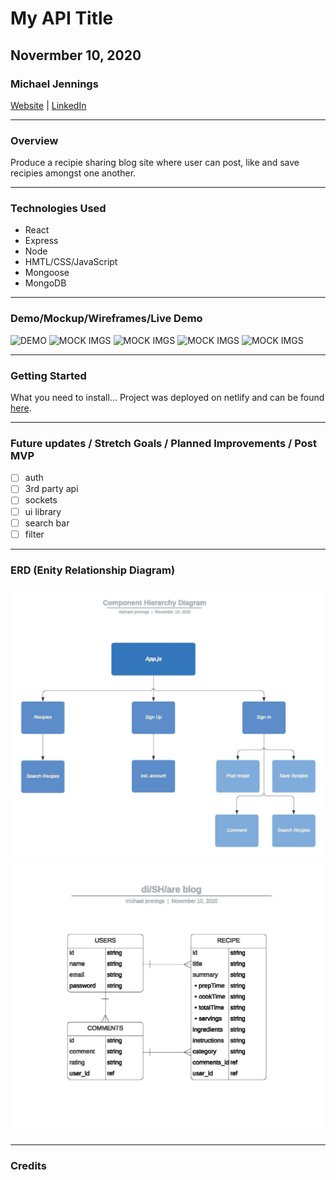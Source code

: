 # My API Title

## Novermber 10, 2020

### Michael Jennings

[Website](https://miggymike.github.io/) | [LinkedIn](https://www.linkedin.com/in/mjennings6/)

---

### Overview

Produce a recipie sharing blog site where user can post, like and save recipies amongst one another.

---

### Technologies Used

- React
- Express
- Node
- HMTL/CSS/JavaScript
- Mongoose
- MongoDB

---

### Demo/Mockup/Wireframes/Live Demo

![DEMO](./img)
![MOCK IMGS](./img)
![MOCK IMGS](./img)
![MOCK IMGS](./img)
![MOCK IMGS](./img)

---

### Getting Started

What you need to install...
Project was deployed on netlify and can be found [here](link).

---

### Future updates / Stretch Goals / Planned Improvements / Post MVP

- [ ] auth
- [ ] 3rd party api
- [ ] sockets
- [ ] ui library
- [ ] search bar
- [ ] filter

---

### ERD (Enity Relationship Diagram)

![hierachy map](./img/ConceptMap.jpg)
![concept map](./img/di_sh_are_blog_ERD.jpg)

---

### Credits
